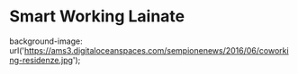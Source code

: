 # Smart Working Lainate
background-image: url('https://ams3.digitaloceanspaces.com/sempionenews/2016/06/coworking-residenze.jpg');

